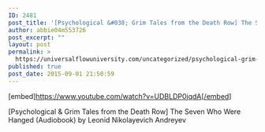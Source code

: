 ```yaml
---
ID: 2481
post_title: '[Psychological &#038; Grim Tales from the Death Row] The Seven Who Were Hanged (Audiobook)'
author: abbie04m553726
post_excerpt: ""
layout: post
permalink: >
  https://universalflowuniversity.com/uncategorized/psychological-grim-tales-from-the-death-row-the-seven-who-were-hanged-audiobook/
published: true
post_date: 2015-09-01 21:50:59
---
```

[embed]https://www.youtube.com/watch?v=UDBLDP0jqdA[/embed]<br>
<p>[Psychological & Grim Tales from the Death Row] The Seven Who Were Hanged (Audiobook) by Leonid Nikolayevich Andreyev</p>
